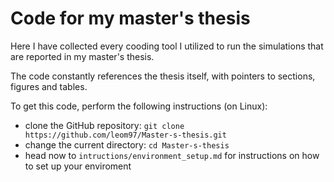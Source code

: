 # Code for my master's thesis

Here I have collected every cooding tool I utilized to run the simulations that are reported in my master's thesis.

The code constantly references the thesis itself, with pointers to sections, figures and tables.

To get this code, perform the following instructions (on Linux):
- clone the GitHub repository: `git clone https://github.com/leom97/Master-s-thesis.git`
- change the current directory: `cd Master-s-thesis`
- head now to `intructions/environment_setup.md` for instructions on how to set up your enviroment

